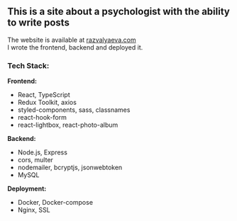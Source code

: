## This is a site about a psychologist with the ability to write posts

The website is available at [razvalyaeva.com](https://razvalyaeva.com/) \
I wrote the frontend, backend and deployed it.

### Tech Stack:

**Frontend:**
- React, TypeScript
- Redux Toolkit, axios
- styled-components, sass, classnames
- react-hook-form
- react-lightbox, react-photo-album

**Backend:**
- Node.js, Express
- cors, multer
- nodemailer, bcryptjs, jsonwebtoken
- MySQL

**Deployment:**
- Docker, Docker-compose
- Nginx, SSL